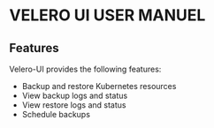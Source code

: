 
# VELERO UI USER MANUEL

## Features
Velero-UI provides the following features:

* Backup and restore Kubernetes resources
* View backup logs and status
* View restore logs and status
* Schedule backups



































